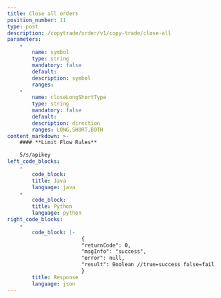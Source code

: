 ```yaml
---
title: Close all orders
position_number: 11
type: post
description: /copytrade/order/v1/copy-trade/close-all  	
parameters:
    -
        name: symbol
        type: string
        mandatory: false
        default:
        description: symbol
        ranges:
    -
        name: closeLongShortType
        type: string
        mandatory: false
        default:
        description: direction
        ranges: LONG,SHORT,BOTH
content_markdown: >-
    #### **Limit Flow Rules**

    5/s/apikey
left_code_blocks:
    - 
        code_block:
        title: Java
        language: java
    - 
        code_block:
        title: Python
        language: python
right_code_blocks:
    - 
        code_block: |-
                        {
                        "returnCode": 0,
                        "msgInfo": "success",
                        "error": null,
                        "result": Boolean //true=success false=fail
                        }
        title: Response
        language: json
---
```

